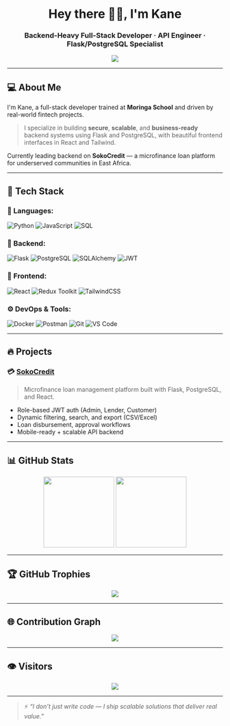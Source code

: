 <h1 align="center">Hey there 👋🏾, I'm Kane</h1>
<h3 align="center">Backend-Heavy Full-Stack Developer · API Engineer · Flask/PostgreSQL Specialist</h3>

<p align="center">
  <img src="https://readme-typing-svg.demolab.com/?lines=Full+Stack+Engineer+%F0%9F%92%BB;Backend+Specialist+%F0%9F%94%A5;Flask+%7C+PostgreSQL+%7C+React+Pro;Delivering+Real-World+Fintech+Solutions&center=true&width=500&height=45" />
</p>

---

## 💻 About Me

I'm Kane, a full-stack developer trained at **Moringa School** and driven by real-world fintech projects.

> I specialize in building **secure**, **scalable**, and **business-ready** backend systems using Flask and PostgreSQL, with beautiful frontend interfaces in React and Tailwind.

Currently leading backend on **SokoCredit** — a microfinance loan platform for underserved communities in East Africa.

---

## 🧠 Tech Stack

### 🚀 Languages:
![Python](https://img.shields.io/badge/-Python-3776AB?style=for-the-badge&logo=python&logoColor=white)
![JavaScript](https://img.shields.io/badge/-JavaScript-F7DF1E?style=for-the-badge&logo=javascript&logoColor=black)
![SQL](https://img.shields.io/badge/-SQL-003B57?style=for-the-badge&logo=postgresql)

### 🧰 Backend:
![Flask](https://img.shields.io/badge/-Flask-000000?style=for-the-badge&logo=flask)
![PostgreSQL](https://img.shields.io/badge/-PostgreSQL-336791?style=for-the-badge&logo=postgresql&logoColor=white)
![SQLAlchemy](https://img.shields.io/badge/-SQLAlchemy-b31b1b?style=for-the-badge&logo=python)
![JWT](https://img.shields.io/badge/-JWT-000?style=for-the-badge&logo=jsonwebtokens)

### 🎨 Frontend:
![React](https://img.shields.io/badge/-React-20232A?style=for-the-badge&logo=react&logoColor=61DAFB)
![Redux Toolkit](https://img.shields.io/badge/-Redux%20Toolkit-764ABC?style=for-the-badge&logo=redux&logoColor=white)
![TailwindCSS](https://img.shields.io/badge/-Tailwind-06B6D4?style=for-the-badge&logo=tailwindcss)

### ⚙️ DevOps & Tools:
![Docker](https://img.shields.io/badge/-Docker-2496ED?style=for-the-badge&logo=docker&logoColor=white)
![Postman](https://img.shields.io/badge/-Postman-FF6C37?style=for-the-badge&logo=postman&logoColor=white)
![Git](https://img.shields.io/badge/-Git-F05032?style=for-the-badge&logo=git&logoColor=white)
![VS Code](https://img.shields.io/badge/-VSCode-007ACC?style=for-the-badge&logo=visualstudiocode&logoColor=white)

---

## 🔥 Projects

### 💳 [SokoCredit](https://github.com/Kane7th/SokoCredit)  
> Microfinance loan management platform built with Flask, PostgreSQL, and React.

- Role-based JWT auth (Admin, Lender, Customer)
- Dynamic filtering, search, and export (CSV/Excel)
- Loan disbursement, approval workflows
- Mobile-ready + scalable API backend

---

## 📊 GitHub Stats

<p align="center">
  <img src="https://github-readme-stats.vercel.app/api?username=Kane7th&show_icons=true&count_private=true&theme=tokyonight&hide=stars" height="165" />
  <img src="https://github-readme-streak-stats.herokuapp.com/?user=Kane7th&theme=tokyonight" height="165" />
</p>

---

## 🏆 GitHub Trophies

<p align="center">
  <img src="https://github-profile-trophy.vercel.app/?username=Kane7th&theme=monokai&row=1&column=7" />
</p>

---

## 🌐 Contribution Graph

<p align="center">
  <img src="https://github-readme-activity-graph.vercel.app/graph?username=Kane7th&theme=tokyo-night&area=true&hide_border=true" />
</p>

---

## 👁️ Visitors

<p align="center">
  <img src="https://komarev.com/ghpvc/?username=Kane7th&label=Profile+views&color=0e75b6&style=flat" />
</p>

---

> ⚡ *“I don’t just write code — I ship scalable solutions that deliver real value.”*

